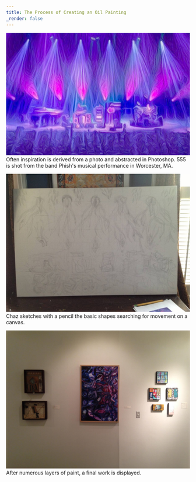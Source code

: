 ```yaml
---
title: The Process of Creating an Oil Painting
_render: false
---
```


![Photo Inspiration](content/about/process/assets/555-1.jpg)
Often inspiration is derived from a photo and abstracted in Photoshop. 555 is shot from the band Phish's musical performance in Worcester, MA. 

![Canvas Sketch](content/about/process/assets/555-2.jpg)
Chaz sketches with a pencil the basic shapes searching for movement on a canvas.

![Exhibit](content/about/process/assets/555-3.jpg)
After numerous layers of paint, a final work is displayed.
